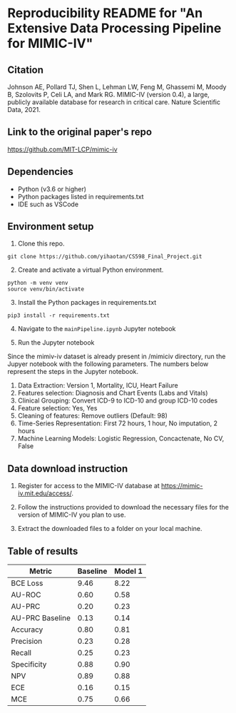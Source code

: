 # Reproducibility README for "An Extensive Data Processing Pipeline for MIMIC-IV"

## Citation
Johnson AE, Pollard TJ, Shen L, Lehman LW, Feng M, Ghassemi M, Moody B, Szolovits P, Celi LA, and Mark RG. MIMIC-IV (version 0.4), a large, publicly available database for research in critical care. Nature Scientific Data, 2021.

## Link to the original paper's repo
https://github.com/MIT-LCP/mimic-iv

## Dependencies
- Python (v3.6 or higher)
- Python packages listed in requirements.txt
- IDE such as VSCode

## Environment setup
1. Clone this repo.
```
git clone https://github.com/yihaotan/CS598_Final_Project.git
```
2. Create and activate a virtual Python environment.
```
python -m venv venv 
source venv/bin/activate
```
3. Install the Python packages in requirements.txt
```
pip3 install -r requirements.txt
```
4. Navigate to the `mainPipeline.ipynb` Jupyter notebook

5. Run the Jupyter notebook

Since the mimiv-iv dataset is already present in /mimiciv directory, run the Jupyer notebook with the following parameters. The numbers below represent the steps in the Jupyter notebook.
1. Data Extraction: Version 1, Mortality, ICU, Heart Failure
2. Features selection: Diagnosis and Chart Events (Labs and Vitals)
3. Clinical Grouping: Convert ICD-9 to ICD-10 and group ICD-10 codes
5. Feature selection: Yes, Yes
6. Cleaning of features: Remove outliers (Default: 98)
7. Time-Series Representation: First 72 hours, 1 hour, No imputation, 2 hours
8. Machine Learning Models: Logistic Regression, Concactenate, No CV, False


## Data download instruction
1. Register for access to the MIMIC-IV database at https://mimic-iv.mit.edu/access/.

2. Follow the instructions provided to download the necessary files for the version of MIMIC-IV you plan to use.

3. Extract the downloaded files to a folder on your local machine.


## Table of results

| Metric             | Baseline        | Model 1        |
| ------------------ |---------------- | -------------- |
| BCE Loss           |    9.46         |   8.22         |
| AU-ROC             |    0.60         |   0.58         |
| AU-PRC             |    0.20         |   0.23         |
| AU-PRC Baseline    |    0.13         |   0.14         | 
| Accuracy           |    0.80         |   0.81         |
| Precision          |    0.23         |   0.28         |
| Recall             |    0.25         |   0.23         |
| Specificity        |    0.88         |   0.90         | 
| NPV                |    0.89         |   0.88         |
| ECE                |    0.16         |   0.15         |
| MCE                |    0.75         |   0.66         |
